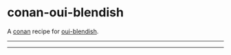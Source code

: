 # conan-oui-blendish
A [conan](https://conan.io/) recipe for [oui-blendish](https://bitbucket.org/duangle/oui-blendish).
***

***

